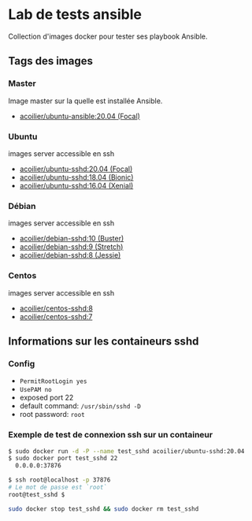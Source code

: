 # Lab de tests ansible

Collection d'images docker pour tester ses playbook Ansible.

## Tags des images

### Master
Image master sur la quelle est installée Ansible.
- [acoilier/ubuntu-ansible:20.04 (Focal)](https://hub.docker.com/r/acoilier/ubuntu-ansible)

### Ubuntu
images server accessible en ssh
- [acoilier/ubuntu-sshd:20.04 (Focal)](https://hub.docker.com/r/acoilier/ubuntu-sshd)
- [acoilier/ubuntu-sshd:18.04 (Bionic)](https://hub.docker.com/r/acoilier/ubuntu-sshd)
- [acoilier/ubuntu-sshd:16.04 (Xenial)](https://hub.docker.com/r/acoilier/ubuntu-sshd)

### Débian
images server accessible en ssh
- [acoilier/debian-sshd:10 (Buster)](https://hub.docker.com/r/acoilier/debian-sshd)
- [acoilier/debian-sshd:9 (Stretch)](https://hub.docker.com/r/acoilier/debian-sshd)
- [acoilier/debian-sshd:8 (Jessie)](https://hub.docker.com/r/acoilier/debian-sshd)

### Centos
images server accessible en ssh
- [acoilier/centos-sshd:8](https://hub.docker.com/r/acoilier/centos-sshd)
- [acoilier/centos-sshd:7](https://hub.docker.com/r/acoilier/centos-sshd)

## Informations sur les containeurs sshd
### Config

  - `PermitRootLogin yes`
  - `UsePAM no`
  - exposed port 22
  - default command: `/usr/sbin/sshd -D`
  - root password: `root`

### Exemple de test de connexion ssh sur un containeur

```bash
$ sudo docker run -d -P --name test_sshd acoilier/ubuntu-sshd:20.04
$ sudo docker port test_sshd 22
  0.0.0.0:37876

$ ssh root@localhost -p 37876
# Le mot de passe est `root`
root@test_sshd $

sudo docker stop test_sshd && sudo docker rm test_sshd
```



